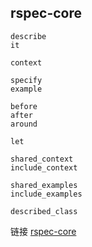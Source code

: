 ## rspec-core

```
describe
it

context

specify
example

before
after
around

let

shared_context
include_context

shared_examples
include_examples

described_class
```

链接 [rspec-core](http://www.rubydoc.info/github/rspec/rspec-core)
